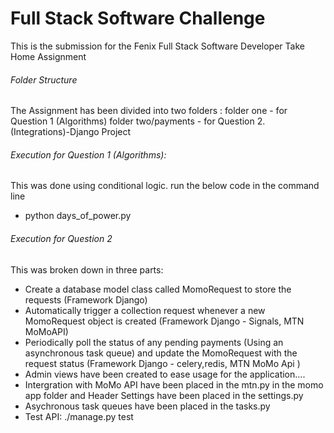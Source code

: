 # Full Stack Software Challenge
This is the submission for the Fenix Full Stack Software Developer Take Home Assignment

###### Folder Structure
The Assignment has been divided into two folders : 
folder one - for Question 1 (Algorithms) 
folder two/payments - for Question 2. (Integrations)-Django Project


###### Execution for Question 1 (Algorithms):
This was done using conditional logic.
run the below code in the command line
 * python days_of_power.py 

###### Execution for Question 2

This was broken down in three parts:
* Create a database model class called MomoRequest to store the requests (Framework Django)
* Automatically trigger a collection request whenever a new MomoRequest object is created (Framework Django - Signals, MTN MoMoAPI)
* Periodically poll the status of any pending payments (Using an asynchronous task queue) and update the MomoRequest with the request status (Framework Django - celery,redis, MTN MoMo Api )
* Admin views have been created to ease usage for the application....
* Intergration with MoMo API have been placed in the mtn.py in the momo app folder and Header Settings have been placed in the settings.py
* Asychronous task queues have been placed in the tasks.py
* Test API:  ./manage.py test
